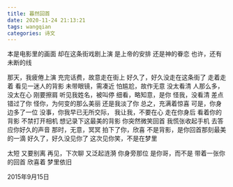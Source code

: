 ```yaml
---
title: 暮然回首
date: 2020-11-24 21:13:21
tags: wangqian
categories: 诗文
---
```

本是电影里的画面
却在这条街戏剧上演
是上帝的安排
还是神的眷恋
也许，还有未断的线

那天，我疲倦上演
充完话费，故意走在街上
好久了，好久没走在这条街了
走着走着
看见一迷人的背影
未带眼镜，需凑近
怕尴尬，故作无意
没太看清
人那么多，没太在心
刚要擦肩
听见我姓名，被叫停
细看，略知意，是你
怪我，没看清
差点错过了你
怪你，为何变的那么美丽
还是我淡了你
总之，充满着惊喜
可是，你身边多了一位
没事，你我早已无所交际，
我让我，不要在心
走在你身后
看着你的背影
不禁打开相机
想记录下这最美的背影
你突然微笑回首
我慌张收起手机
去答应你好久的声音
那时，无意，冥冥
拍下了你，欣喜
不是背影，是你回首那刻最美的一滴
好久了，好久没见你了
这次见你笑，不是在梦里

太短
又要别离
再见，下次聊
又泛起涟漪
你身旁那位
是你哥，而不是
带着一张你的回首
欣喜着
梦里依旧

2015年9月15日
